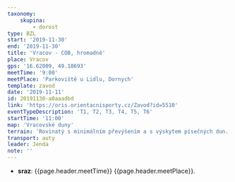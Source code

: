 ```yaml
---
taxonomy:
    skupina:
        - dorost
type: BZL
start: '2019-11-30'
end: '2019-11-30'
title: 'Vracov - COB, hromadně'
place: Vracov
gps: '16.62009, 49.18693'
meetTime: '9:00'
meetPlace: 'Parkoviště u Lidlu, Dornych'
template: zavod
date: '2019-11-11'
id: 20191130-a0aaadbd
link: 'https://oris.orientacnisporty.cz/Zavod?id=5510'
eventTypeDescription: 'T1, T2, T3, T4, T5, T6'
startTime: '11:00'
map: 'Vracovské duny'
terrain: 'Rovinatý s minimálním převýšením a s výskytem písečných dun. Většinou dobře průběžný borovicový les, místy polouzavřený prostor se smíšeným lesem a podmáčenými oblastmi.'
transport: auty
leader: Jenda
note: ''
---
```

* **sraz**: {{page.header.meetTime}} {{page.header.meetPlace}}.
